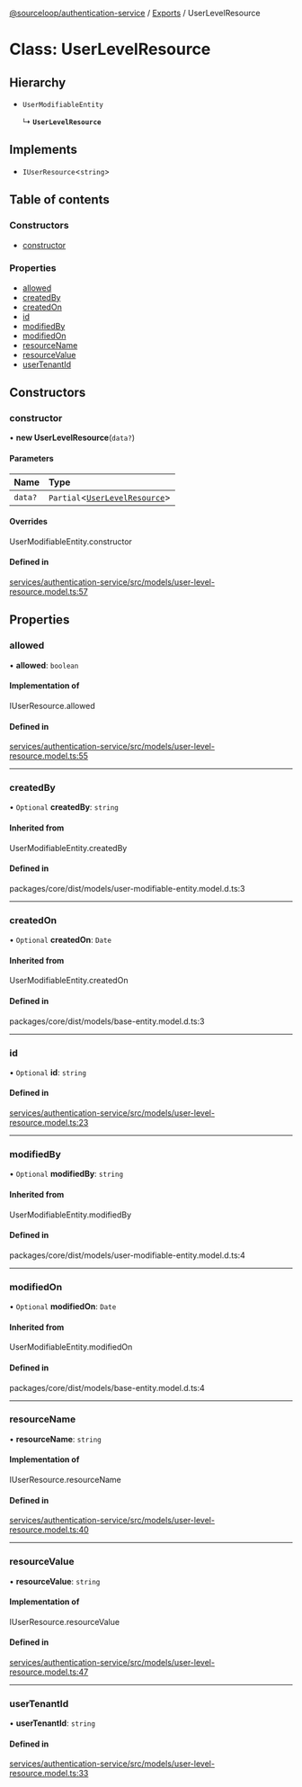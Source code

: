 [@sourceloop/authentication-service](../README.md) / [Exports](../modules.md) / UserLevelResource

# Class: UserLevelResource

## Hierarchy

- `UserModifiableEntity`

  ↳ **`UserLevelResource`**

## Implements

- `IUserResource`<`string`\>

## Table of contents

### Constructors

- [constructor](UserLevelResource.md#constructor)

### Properties

- [allowed](UserLevelResource.md#allowed)
- [createdBy](UserLevelResource.md#createdby)
- [createdOn](UserLevelResource.md#createdon)
- [id](UserLevelResource.md#id)
- [modifiedBy](UserLevelResource.md#modifiedby)
- [modifiedOn](UserLevelResource.md#modifiedon)
- [resourceName](UserLevelResource.md#resourcename)
- [resourceValue](UserLevelResource.md#resourcevalue)
- [userTenantId](UserLevelResource.md#usertenantid)

## Constructors

### constructor

• **new UserLevelResource**(`data?`)

#### Parameters

| Name | Type |
| :------ | :------ |
| `data?` | `Partial`<[`UserLevelResource`](UserLevelResource.md)\> |

#### Overrides

UserModifiableEntity.constructor

#### Defined in

[services/authentication-service/src/models/user-level-resource.model.ts:57](https://github.com/sourcefuse/loopback4-microservice-catalog/blob/00e854d46/services/authentication-service/src/models/user-level-resource.model.ts#L57)

## Properties

### allowed

• **allowed**: `boolean`

#### Implementation of

IUserResource.allowed

#### Defined in

[services/authentication-service/src/models/user-level-resource.model.ts:55](https://github.com/sourcefuse/loopback4-microservice-catalog/blob/00e854d46/services/authentication-service/src/models/user-level-resource.model.ts#L55)

___

### createdBy

• `Optional` **createdBy**: `string`

#### Inherited from

UserModifiableEntity.createdBy

#### Defined in

packages/core/dist/models/user-modifiable-entity.model.d.ts:3

___

### createdOn

• `Optional` **createdOn**: `Date`

#### Inherited from

UserModifiableEntity.createdOn

#### Defined in

packages/core/dist/models/base-entity.model.d.ts:3

___

### id

• `Optional` **id**: `string`

#### Defined in

[services/authentication-service/src/models/user-level-resource.model.ts:23](https://github.com/sourcefuse/loopback4-microservice-catalog/blob/00e854d46/services/authentication-service/src/models/user-level-resource.model.ts#L23)

___

### modifiedBy

• `Optional` **modifiedBy**: `string`

#### Inherited from

UserModifiableEntity.modifiedBy

#### Defined in

packages/core/dist/models/user-modifiable-entity.model.d.ts:4

___

### modifiedOn

• `Optional` **modifiedOn**: `Date`

#### Inherited from

UserModifiableEntity.modifiedOn

#### Defined in

packages/core/dist/models/base-entity.model.d.ts:4

___

### resourceName

• **resourceName**: `string`

#### Implementation of

IUserResource.resourceName

#### Defined in

[services/authentication-service/src/models/user-level-resource.model.ts:40](https://github.com/sourcefuse/loopback4-microservice-catalog/blob/00e854d46/services/authentication-service/src/models/user-level-resource.model.ts#L40)

___

### resourceValue

• **resourceValue**: `string`

#### Implementation of

IUserResource.resourceValue

#### Defined in

[services/authentication-service/src/models/user-level-resource.model.ts:47](https://github.com/sourcefuse/loopback4-microservice-catalog/blob/00e854d46/services/authentication-service/src/models/user-level-resource.model.ts#L47)

___

### userTenantId

• **userTenantId**: `string`

#### Defined in

[services/authentication-service/src/models/user-level-resource.model.ts:33](https://github.com/sourcefuse/loopback4-microservice-catalog/blob/00e854d46/services/authentication-service/src/models/user-level-resource.model.ts#L33)
